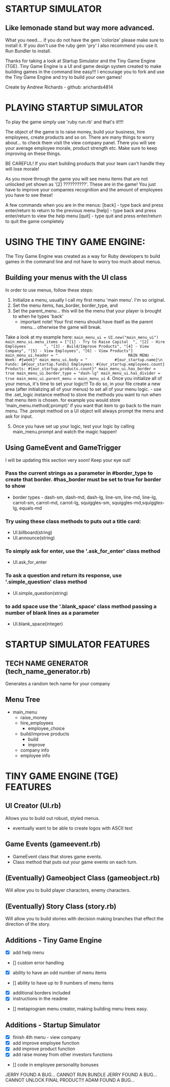 # STARTUP SIMULATOR
## Like lemonade stand but way more advanced.

What you need....
If you do not have the gem 'colorize' please make sure to install it. 
If you don't use the ruby gem 'pry' I also recommend you use it.
Run Bundler to install.

Thanks for taking a look at Startup Simulator and the Tiny Game Engine (TGE). 
Tiny Game Engine is a UI and game design system created to make building games
in the command line easy!!! I encourage you to fork and use the Tiny Game Engine
and try to build your own games! 

Create by Andrew Richards - github: arichards4814

# PLAYING STARTUP SIMULATOR

To play the game simply use 'ruby run.rb' and that's it!!!!

The object of the game is to raise money, build your business, hire employees, create products and so on. There are many things to worry about... to check them visit the view company panel. There you will see your average employee morale, product strength etc. Make sure to keep improving on these things. 

BE CAREFUL! If you start building products that your team can't handle they will lose morale!

As you move through the game you will see menu items that are not unlocked yet shown as '[2] ??????????'. These are in the game! You just have to improve your companies recognition and the amount of employees you have to see these!

A few commands when you are in the menus:
[back] - type back and press enter/return to return to the previous menu
[help] - type back and press enter/return to view the help menu
[quit] - type quit and press enter/return to quit the game completely


# USING THE TINY GAME ENGINE:

The Tiny Game Engine was created as a way for Ruby developers to build games in the command line and not have to worry too much about menus.

## Building your menus with the UI class

In order to use menus, follow these steps:

1. Initialize a menu, usually I call my first menu 'main menu'. I'm so original.
2. Set the menu items, has_border, border_type, and 
3. Set the parent_menu... this will be the menu that your player is brought to when he types 'back'
    - important note! Your first menu should have itself as the parent menu... otherwise the game will break.

Take a look at my example here:
`
    main_menu_ui = UI.new("main_menu_ui")
    main_menu_ui.menu_items = ["[1] - Try to Raise Capital  ", "[2] - Hire Employees        ", "[3] - Build/Improve Products",
                            "[4] - View Company", "[5] - View Employees", "[6] - View Products"]
    main_menu_ui.header = "                               MAIN MENU - Week: #{week}"
    main_menu_ui.body = "            #{our_startup.name}\n Funds: $#{our_startup.funds} Employees: #{our_startup.employees.count} Products: #{our_startup.products.count}"
    main_menu_ui.has_border = true
    main_menu_ui.border_type = "dash-lg"
    main_menu_ui.has_divider = true
    main_menu_ui.parent_menu = main_menu_ui
`
4. Once you initialize all of your menus, it's time to set your logic!!! To do so, in your file create a new area (after initializing all of your menus) to set all of your menu logic. 
    - use the .set_logic instance method to store the methods you want to run when that menu item is chosen. for example you would store 'main_menu.method(:prompt)' if you want that item to go back to the main menu. The .prompt method on a UI object will always prompt the menu and ask for input.

5. Once you have set up your logic, test your logic by calling main_menu.prompt and watch the magic happen!



## Using GameEvent and GameTrigger


I will be updating this section very soon! Keep your eye out!




### Pass the current strings as a parameter in #border_type to create that border. #has_border must be set to true for border to show
* border types - dash-sm, dash-md, dash-lg, line-sm, line-md, line-lg, carrot-sm, carrot-md, carrot-lg, squiggles-sm, squiggles-md,squiggles-lg, equals-md

### Try using these class methods to puts out a title card: 
* UI.billboard(string)
* UI.announce(string)

### To simply ask for enter, use the '.ask_for_enter' class method
* UI.ask_for_enter

### To ask a question and return its response, use '.simple_question' class method
* UI.simple_question(string)

### to add space use the '.blank_space' class method passing a number of blank lines as a parameter
* UI.blank_space(integer)







# STARTUP SIMULATOR FEATURES

## TECH NAME GENERATOR (tech_name_generator.rb)
Generates a random tech name for your company

## Menu Tree
- main_menu
    * raise_money
    * hire_employees
        - employee_choice
    * build/improve products
        - build
        - improve
    * company info
    * employee info




# TINY GAME ENGINE (TGE) FEATURES

## UI Creator (UI.rb)
Allows you to build out robust, styled menus. 
- eventually want to be able to create logos with ASCII text

## Game Events (gameevent.rb)
- GameEvent class that stores game events. 
- Class method that puts out your game events on each turn.


## (Eventually) Gameobject Class (gameobject.rb)
Will allow you to build player characters, enemy characters.

## (Eventually) Story Class (story.rb)
Will allow you to build stories with decision making branches that effect the direction of the story.

## Additions - Tiny Game Engine

- [x] add help menu
- [] custom error handling
- [x] ability to have an odd number of menu items
- [] ability to have up to 9 numbers of menu items
- [x] additional borders included
- [x] instructions in the readme
- [] metaprogram menu creator, making building menu trees easy.

## Additions - Startup Simulator
- [x] finish 4th menu - view company
- [x] add improve employee function
- [x] add improve product function
- [x] add raise money from other investors functions
- [] code in employee personality bonuses





JERRY FOUND A BUG... CANNOT RUN BUNDLE 
JERRY FOUND A BUG... CANNOT UNLOCK FINAL PRODUCT!!
ADAM FOUND A BUG... 